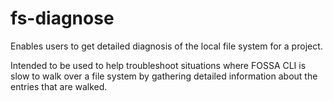 # fs-diagnose

Enables users to get detailed diagnosis of the local file system for a project.

Intended to be used to help troubleshoot situations where FOSSA CLI is slow to walk over a file system
by gathering detailed information about the entries that are walked.
